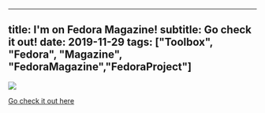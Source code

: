 
---
title: I'm on Fedora Magazine! 
subtitle: Go check it out!
date: 2019-11-29
tags: ["Toolbox", "Fedora", "Magazine", "FedoraMagazine","FedoraProject"]
---



![](https://fedoramagazine.org/wp-content/uploads/2019/11/toolbox-816x345.jpg)

[Go check it out here](https://fedoramagazine.org/a-quick-introduction-to-toolbox-on-fedora/)
